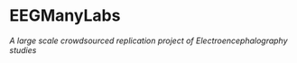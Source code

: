---
---

# EEGManyLabs

*A large scale crowdsourced replication project of Electroencephalography studies*
